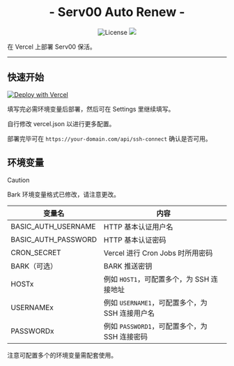 <h1 align="center">- Serv00 Auto Renew -</h1>

<p align="center">
<img src="https://img.shields.io/github/license/amakerlife/serv00-auto-renew" alt="License" />
<img src="https://img.shields.io/github/last-commit/amakerlife/serv00-auto-renew">

在 Vercel 上部署 Serv00 保活。

---

## 快速开始

[![Deploy with Vercel](https://vercel.com/button)](https://vercel.com/new/clone?repository-url=https%3A%2F%2Fgithub.com%2Famakerlife%2Fserv00-auto-renew&env=BASIC_AUTH_USERNAME,BASIC_AUTH_PASSWORD,CRON_SECRET,HOST1,USERNAME1,PASSWORD1&project-name=serv00-auto-renew&repository-name=serv00-auto-renew)

填写完必需环境变量后部署，然后可在 Settings 里继续填写。

自行修改 vercel.json 以进行更多配置。

部署完毕可在 `https://your-domain.com/api/ssh-connect` 确认是否可用。

## 环境变量

> [!CAUTION]
> Bark 环境变量格式已修改，请注意更改。


| 变量名              | 内容                                            |
| ------------------- | ----------------------------------------------- |
| BASIC_AUTH_USERNAME | HTTP 基本认证用户名                             |
| BASIC_AUTH_PASSWORD | HTTP 基本认证密码                               |
| CRON_SECRET         | Vercel 进行 Cron Jobs 时所用密码                |
| BARK（可选）        | BARK 推送密钥                                   |
| HOSTx               | 例如 `HOST1`，可配置多个，为 SSH 连接地址       |
| USERNAMEx           | 例如 `USERNAME1`，可配置多个，为 SSH 连接用户名 |
| PASSWORDx           | 例如 `PASSWORD1`，可配置多个，为 SSH 连接密码   |

注意可配置多个的环境变量需配套使用。
